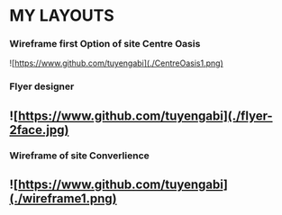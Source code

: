 # MY LAYOUTS

### Wireframe first Option of site Centre Oasis
![https://www.github.com/tuyengabi](./CentreOasis1.png)


### Flyer designer 
![https://www.github.com/tuyengabi](./flyer-2face.jpg)
------------------------------------------


### Wireframe of site Converlience
![https://www.github.com/tuyengabi](./wireframe1.png)
-----------------------------------------


